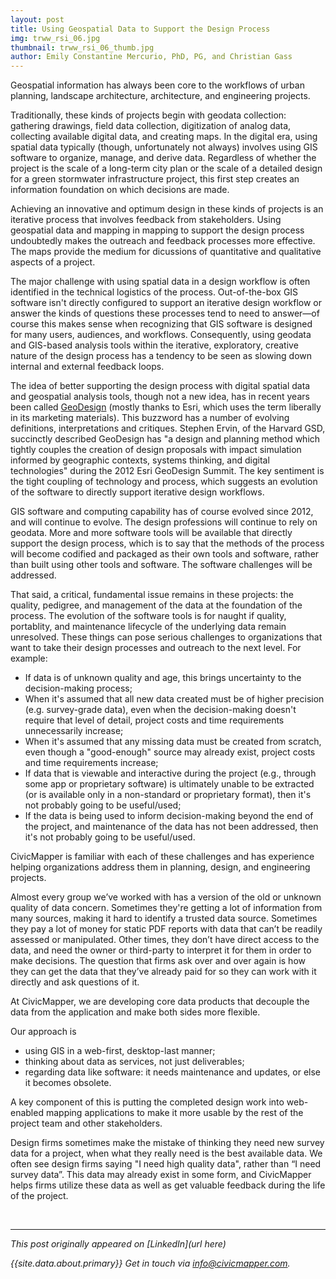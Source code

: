 ```yaml
---
layout: post
title: Using Geospatial Data to Support the Design Process
img: trww_rsi_06.jpg
thumbnail: trww_rsi_06_thumb.jpg
author: Emily Constantine Mercurio, PhD, PG, and Christian Gass
---
```


Geospatial information has always been core to the workflows of urban planning, landscape architecture, architecture, and engineering projects.

Traditionally, these kinds of projects begin with geodata collection: gathering drawings, field data collection, digitization of analog data, collecting available digital data, and creating maps. In the digital era, using spatial data typically (though, unfortunately not always) involves using GIS software to organize, manage, and derive data. Regardless of whether the project is the scale of a long-term city plan or the scale of a detailed design for a green stormwater infrastructure project, this first step creates an information foundation on which decisions are made.

Achieving an innovative and optimum design in these kinds of projects is an iterative process that involves feedback from stakeholders. Using geospatial data and mapping in mapping to support the design process undoubtedly makes the outreach and feedback processes more effective. The maps provide the medium for dicussions of quantitative and qualitative aspects of a project.

The major challenge with using spatial data in a design workflow is often identified in the technical logistics of the process. Out-of-the-box GIS software isn't directly configured to support an iterative design workflow or answer the kinds of questions these processes tend to need to answer&mdash;of course this makes sense when recognizing that  GIS software is designed for many users, audiences, and workflows. Consequently, using geodata and GIS-based analysis tools within the iterative, exploratory, creative nature of the design process has a tendency to be seen as slowing down internal and external feedback loops.

The idea of better supporting the design process with digital spatial data and geospatial analysis tools, though not a new idea, has in recent years been called [GeoDesign](https://en.wikipedia.org/wiki/Geodesign) (mostly thanks to Esri, which uses the term liberally in its marketing materials). This buzzword has a number of evolving definitions, interpretations and critiques. Stephen Ervin, of the Harvard GSD, succinctly described GeoDesign has "a design and planning method which tightly couples the creation of design proposals with impact simulation informed by geographic contexts, systems thinking, and digital technologies" during the 2012 Esri GeoDesign Summit. The key sentiment is the tight coupling of technology and process, which suggests an evolution of the software to directly support iterative design workflows.

GIS software and computing capability has of course evolved since 2012, and will continue to evolve. The design professions will continue to rely on geodata. More and more software tools will be available that directly support the design process, which is to say that the methods of the process will become codified and packaged as their own tools and software, rather than built using other tools and software. The software challenges will be addressed.

That said, a critical, fundamental issue remains in these projects: the quality, pedigree, and management of the data at the foundation of the process. The evolution of the software tools is for naught if quality, portablity, and maintenance lifecycle of the underlying data remain unresolved. These things can pose serious challenges to organizations that want to take their design processes and outreach to the next level. For example:

* If data is of unknown quality and age, this brings uncertainty to the decision-making process;
* When it's assumed that all new data created must be of higher precision (e.g. survey-grade data), even when the decision-making doesn't require that level of detail, project costs and time requirements unnecessarily increase;
* When it's assumed that any missing data must be created from scratch, even though a "good-enough" source may already exist, project costs and time requirements increase;
* If data that is viewable and interactive during the project (e.g., through some app or proprietary software) is ultimately unable to be extracted (or is available only in a non-standard or proprietary format), then it's not probably going to be useful/used;
* If the data is being used to inform decision-making beyond the end of the project, and maintenance of the data has not been addressed, then it's not probably going to be useful/used.

CivicMapper is familiar with each of these challenges and has experience helping organizations address them in planning, design, and engineering projects.

Almost every group we’ve worked with has a version of the old or unknown quality of data concern. Sometimes they're getting a lot of information from many sources, making it hard to identify a trusted data source. Sometimes they pay a lot of money for static PDF reports with data that can’t be readily assessed or manipulated. Other times, they don’t have direct access to the data, and need the owner or third-party to interpret it for them in order to make decisions. The question that firms ask over and over again is how they can get the data that they’ve already paid for so they can work with it directly and ask questions of it.

At CivicMapper, we are developing core data products that decouple the data from the application and make both sides more flexible. 

Our approach is 

* using GIS in a web-first, desktop-last manner;
* thinking about data as services, not just deliverables;
* regarding data like software: it needs maintenance and updates, or else it becomes obsolete.

A key component of this is putting the completed design work into web-enabled mapping applications to make it more usable by the rest of the project team and other stakeholders.

Design firms sometimes make the mistake of thinking they need new survey data for a project, when what they really need is the best available data. We often see design firms saying "I need high quality data", rather than “I need survey data”. This data may already exist in some form, and CivicMapper helps firms utilize these data as well as get valuable feedback during the life of the project.


<br>
<hr>

*This post originally appeared on [LinkedIn](url here)*

*{{site.data.about.primary}} Get in touch via [info@civicmapper.com](mailto:info@civicmapper.com).*
